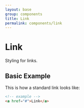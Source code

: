 ```yaml
---
layout: base
group: components
title: Link
permalink: components/link
---
```


# Link

<p class="intro">Styling for links.</p>

## Basic Example

This is how a standard link looks like:

```html
<!-- example -->
<a href="#">Link</a>
```

